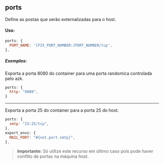 ## ports

Define as postas que serão externalizadas para o host.

#### Uso:
```js
ports: {
  PORT_NAME: '[FIX_PORT_NUMBER:]PORT_NUMBER/tcp',
},
```

##### Exemplos:
Exporta a porta 8080 do container para uma porta randomica controlada pelo azk.
```js
ports: {
  http: "8080",
}
```

_______________
Exporta a porta 25 do container para a porta 25 do host.
```js
ports: {
  smtp: "25:25/tcp",
},
export_envs: {
  MAIL_PORT: "#{net.port.smtp}",
},
```
> __Importante:__ Só utilize este recurso em último caso pois pode haver conflito de portas na máquina host.